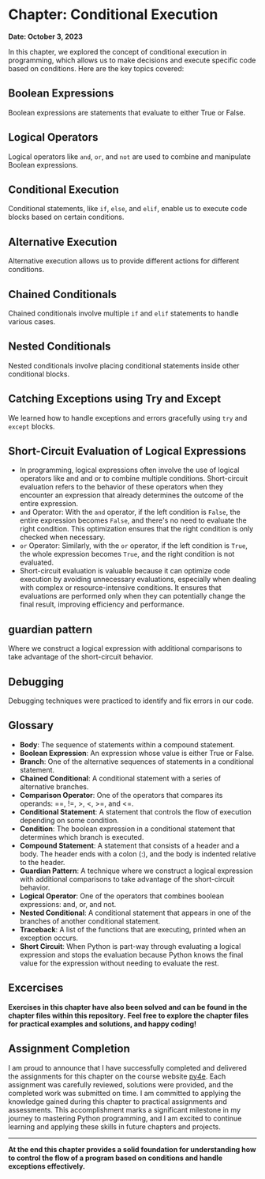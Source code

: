 # Chapter: Conditional Execution

**Date: October 3, 2023**

In this chapter, we explored the concept of conditional execution in programming, which allows us to make decisions and execute specific code based on conditions. Here are the key topics covered:

## Boolean Expressions

Boolean expressions are statements that evaluate to either True or False.

## Logical Operators

Logical operators like `and`, `or`, and `not` are used to combine and manipulate Boolean expressions.

## Conditional Execution

Conditional statements, like `if`, `else`, and `elif`, enable us to execute code blocks based on certain conditions.

## Alternative Execution

Alternative execution allows us to provide different actions for different conditions.

## Chained Conditionals

Chained conditionals involve multiple `if` and `elif` statements to handle various cases.

## Nested Conditionals

Nested conditionals involve placing conditional statements inside other conditional blocks.

## Catching Exceptions using Try and Except

We learned how to handle exceptions and errors gracefully using `try` and `except` blocks.

## Short-Circuit Evaluation of Logical Expressions

- In programming, logical expressions often involve the use of logical operators like and and or to combine multiple conditions. Short-circuit evaluation refers to the behavior of these operators when they encounter an expression that already determines the outcome of the entire expression.
- `and` Operator: With the `and` operator, if the left condition is `False`, the entire expression becomes `False`, and there's no need to evaluate the right condition. This optimization ensures that the right condition is only checked when necessary.
- `or` Operator: Similarly, with the `or` operator, if the left condition is `True`, the whole expression becomes `True`, and the right condition is not evaluated.
- Short-circuit evaluation is valuable because it can optimize code execution by avoiding unnecessary evaluations, especially when dealing with complex or resource-intensive conditions. It ensures that evaluations are performed only when they can potentially change the final result, improving efficiency and performance.

## guardian pattern

Where we construct a logical expression with additional comparisons to take advantage of the short-circuit behavior.


## Debugging

Debugging techniques were practiced to identify and fix errors in our code.

## Glossary

- **Body**: The sequence of statements within a compound statement.
- **Boolean Expression**: An expression whose value is either True or False.
- **Branch**: One of the alternative sequences of statements in a conditional statement.
- **Chained Conditional**: A conditional statement with a series of alternative branches.
- **Comparison Operator**: One of the operators that compares its operands: ==, !=, >, <, >=, and <=.
- **Conditional Statement**: A statement that controls the flow of execution depending on some condition.
- **Condition**: The boolean expression in a conditional statement that determines which branch is executed.
- **Compound Statement**: A statement that consists of a header and a body. The header ends with a colon (:), and the body is indented relative to the header.
- **Guardian Pattern**: A technique where we construct a logical expression with additional comparisons to take advantage of the short-circuit behavior.
- **Logical Operator**: One of the operators that combines boolean expressions: and, or, and not.
- **Nested Conditional**: A conditional statement that appears in one of the branches of another conditional statement.
- **Traceback**: A list of the functions that are executing, printed when an exception occurs.
- **Short Circuit**: When Python is part-way through evaluating a logical expression and stops the evaluation because Python knows the final value for the expression without needing to evaluate the rest.


## Excercises
**Exercises in this chapter have also been solved and can be found in the chapter files within this repository.**
**Feel free to explore the chapter files for practical examples and solutions, and happy coding!**

## Assignment Completion

I am proud to announce that I have successfully completed and delivered the assignments for this chapter on the course website [py4e](https://www.py4e.com/). 
Each assignment was carefully reviewed, solutions were provided, and the completed work was submitted on time. I am committed to applying the knowledge gained during this chapter to practical assignments and assessments.
This accomplishment marks a significant milestone in my journey to mastering Python programming, and I am excited to continue learning and applying these skills in future chapters and projects.

---

**At the end this chapter provides a solid foundation for understanding how to control the flow of a program based on conditions and handle exceptions effectively.**
